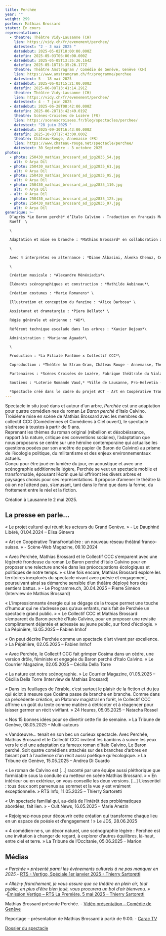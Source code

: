```yaml
---
title: Perchée
year: ""
weight: 299
porteur: Mathias Brossard
statut: En cours
representations:
  - theatre: Théâtre Vidy-Lausanne (CH)
    lien: https://vidy.ch/fr/evenement/perchee/
    datestext: "2 - 3 mai 2025 "
    datedebut: 2025-05-02T18:00:00.000Z
    datefin: 2025-05-03T06:00:00.000Z
  - datedebut: 2025-05-05T13:35:26.164Z
    datefin: 2025-05-18T13:35:26.177Z
    theatre: Théâtre Amstragram / Comédie de Genève, Genève (CH)
    lien: https://www.amstramgram.ch/fr/programme/perchee
    datestext: 5 - 18 mai 2025
  - datedebut: 2025-06-03T15:21:00.000Z
    datefin: 2025-06-08T13:41:14.291Z
    theatre: Théâtre Vidy-Lausanne (CH)
    lien: https://vidy.ch/fr/evenement/perchee/
    datestext: 4 - 7 juin 2025
  - datedebut: 2025-06-28T08:42:00.000Z
    datefin: 2025-06-28T13:42:49.019Z
    theatre: Scènes-Croisées de Lozère (FR)
    lien: https://scenescroisees.fr/blog/spectacles/perchee/
    datestext: "28 juin 2025 "
  - datedebut: 2025-09-30T16:43:00.000Z
    datefin: 2025-10-03T17:43:00.000Z
    theatre: Château-Rouge, Annemasse (FR)
    lien: https://www.chateau-rouge.net/spectacle/perchee/
    datestext: 30 Septembre - 3 octobre 2025
photos:
  - photo: 250430_mathias_brossard_ad_jpg2835_54.jpg
    alt: © Arya Dil
  - photo: 250430_mathias_brossard_ad_jpg2835_61.jpg
    alt: © Arya Dil
  - photo: 250430_mathias_brossard_ad_jpg2835_95.jpg
    alt: © Arya Dil
  - photo: 250430_mathias_brossard_ad_jpg2835_110.jpg
    alt: © Arya Dil
  - alt: © Arya Dil
    photo: 250430_mathias_brossard_ad_jpg2835_125.jpg
  - photo: 250430_mathias_brossard_ad_jpg2835_97.jpg
    alt: © Arya Dil
generique: >-
  D’après *Le Baron perché* d’Italo Calvino - Traduction en français Martin
  Rueff  \

  \

  Adaptation et mise en branche : *Mathias Brossard* en collaboration avec les interprètes\

  \

  Avec 4 interprètes en alternance : *Diane Albasini, Alenka Chenuz, Cécile Goussard, Magali Heu, Arnaud Huguenin, Jean-Louis Johannides, Lara Khattabi, Jonas Lambelet, Loïc Le Manac’h, Chloë Lombard, Mélina Martin, Margot Van Hove*\

  \

  Création musicale : *Alexandre Ménéxiadis*\

  Éléments scénographiques et construction : *Mathilde Aubineau*\

  Création costumes : *Marie Romanens* \

  Illustration et conception du fanzine : *Alice Barbosa* \

  Assistanat et dramaturgie : *Piera Bellato* \

  Régie générale et aérienne : *AD*\

  Référent technique escalade dans les arbres : *Xavier Dejoux*\

  Administration : *Marianne Aguado*\

  \

  Production : *La Filiale Fantôme x Collectif CCC*\

  Coproduction : *Théâtre Am Stram Gram, Château Rouge - Annemasse, Théâtre Vidy-Lausanne, Comédie de Genève* \

  Partenaires : *Scènes Croisées de Lozère, Fabrique théâtrale du Viala*\

  Soutiens : *Loterie Romande Vaud,* *Ville de Lausanne, Pro-Helvetia - Fondation suisse pour la culture, Fondation Caris, Fondation Ernst Göhner, Fondation Leenaards, Canton de Vaud, Fondation SIS, Pour-cent culturel Migros, Fonds d’encouragement à l’emploi des intermittent.e.s genevois.es (FEEIG)*\

  *Spectacle créé dans le cadre du projet ACT · Art en Coopérative Transfrontalière, soutenu par le programme [Interreg France – Suisse](https://www.interreg-francesuisse.eu/)*
---
```

<!--StartFragment-->

Spectacle in situ joué dans et autour d'un arbre, *Perchée* est une adaptation pour quatre comédien·nes du roman *Le Baron perché* d’Italo Calvino. Troisième mise en scène de Mathias Brossard avec les membres du collectif CCC (Comédiennes et Comédiens à Ciel ouvert), le spectacle s’adresse à toustes à partir de 9 ans. \
Reprenant les thèmes du roman original (rébellion et désobéissance, rapport à la nature, critique des conventions sociales), l’adaptation que nous proposons se centre sur une héroïne contemporaine qui actualise les questions posées par son ancêtre de papier (le Baron de Calvino) au prisme de l’écologie politique, du militantisme et des enjeux environnementaux actuels.\
Conçu pour être joué en lumière du jour, en acoustique et avec une scénographie additionnelle légère, Perchée se veut un spectacle mobile et transformable, épousant l’écrin que lui offriront les divers arbres et paysages choisis pour ses représentations. Il propose d’amener le théâtre là où on ne l’attend pas, s’amusant, tant dans le fond que dans la forme, du frottement entre le réel et la fiction.

Création à Lausanne le 2 mai 2025.

## La presse en parle...

« Le projet culturel qui réunit les acteurs du Grand Genève. » - Le Dauphiné Libéré, 01.04.2024 – Elisa Ginevra 

« Art en Coopérative Transfrontalière : un nouveau réseau théâtral franco-suisse. » - Scène-Web Magazine, 09.10.2024

« Avec Perchée, Mathias Brossard et le Collectif CCC s’emparent avec une légèreté frondeuse du roman Le Baron perché d’Italo Calvino pour en proposer une relecture ancrée dans les préoccupations écologiques et politiques de notre temps. » « Une fois encore, Mathias Brossard explore les territoires inexplorés du spectacle vivant avec poésie et engagement, poursuivant ainsi sa démarche sensible d’un théâtre déployé hors des sentiers battus. » - Le Programme.ch, 30.04.2025 – Pierre Siméon (Interview de Mathias Brossard)

« L’impressionnante énergie qui se dégage de la troupe permet une touche d’humour qui ne s’adresse pas qu’aux enfants, mais fait de Perchée un spectacle grand public. » « Le Collectif CCC et Mathias Brossard s’emparent du Baron perché d’Italo Calvino, pour en proposer une revisite complètement déjantée et adressée au jeune public, sur fond d’écologie. » La Pépinière, 13.05.2025 – Fabien Imhof

« On peut décrire Perchée comme un spectacle d’art vivant par excellence. » La Pépinière, 02.05.2025 – Fabien Imhof

« Avec Perchée, le Collectif CCC fait grimper Cosima dans un cèdre, une version drôle, féministe et engagée du Baron perché d’Italo Calvino. » Le Courrier Magazine, 02.05.2025 – Cécilia Della Torre

« La nature est notre scénographie. » Le Courrier Magazine, 01.05.2025 – Cécilia Della Torre (Interview de Mathias Brossard)

« Dans les feuillages de l’érable, c’est surtout le plaisir de la fiction et du jeu qui éclot à mesure que Cosima passe de branche en branche. Comme dans sa précédente création, un Platonov magistral en forêt, le Collectif CCC affirme un goût du texte comme matière à détricoter et à réagencer pour laisser germer un récit vivifiant. » 24 Heures, 05.05.2025 – Natacha Rossel

« Nos 15 bonnes idées pour se divertir cette fin de semaine. » La Tribune de Genève, 08.05.2025 – Multi-auteurs

« Vandœuvre… tenait en son bec un curieux spectacle. Avec Perchée, Mathias Brossard et le Collectif CCC invitent les bambins à suivre les yeux vers le ciel une adaptation du fameux roman d’Italo Calvino, Le Baron perché. Soit quatre comédiens attachés sur des branches d’arbres en faisant part à l’audience d’un récit aussi poétique qu’écologique. » La Tribune de Genève, 15.05.2025 – Andrea Di Guardo

« Le roman de Calvino est \[…] raconté par une équipe aussi pléthorique que formidable sous la conduite du metteur en scène Mathias Brossard. » « En intérieur ou en extérieur, on vous conseille les deux versions. \[…] L’essentiel : tous deux sont parvenus au sommet et la vue y est vraiment exceptionnelle. » RTS Info, 11.05.2025 – Thierry Sartoretti

« Un spectacle familial qui, au-delà de l’intérêt des problématiques abordées, fait lien. » - Cult.News, 16.05.2025 – Marie Anezin

« Rejoignez-nous pour découvrir cette création qui transforme chaque lieu en un espace de poésie et d’engagement ! » Le JDS, 28.06.2025

« 4 comédien·ne·s, un décor naturel, une scénographie légère : Perchée est une invitation à changer de regard, à explorer d’autres équilibres, là-haut, entre ciel et terre. » La Tribune de l’Occitanie, 05.06.2025 – Marion

[](<>)

## M﻿édias

*« Perchée » présenté parmi les événements culturels à ne pas manquer en 2025.-* [ RTS - Vertigo, Spéciale 1er janvier 2025 - Thierry Sartoretti ](<-	https://www.rts.ch/audio-podcast/2025/audio/2025-les-spectacles-a-ne-pas-manquer-3-5-28742555.html>)[](https://www.rts.ch/audio-podcast/2025/audio/2025-les-spectacles-a-ne-pas-manquer-3-5-28742555.html)

*« Allez-y franchement, je vous assure que ce théâtre en plein air, tout public, en plus d’être bien joué, vous procurera un bol d’air bienvenu. » -*[Émission Vertigo – RTS La Première, 5 mai 2025 – Thierry Sartoretti](<-	https://www.rts.ch/play/radio/redirect/detail/fb06512f-0df9-39d8-ae78-0569c5fa65b0>)[](<-	https://www.rts.ch/play/radio/redirect/detail/fb06512f-0df9-39d8-ae78-0569c5fa65b0>)[](https://www.rts.ch/play/radio/redirect/detail/fb06512f-0df9-39d8-ae78-0569c5fa65b0)[](https://www.rts.ch/play/radio/redirect/detail/fb06512f-0df9-39d8-ae78-0569c5fa65b0)[](<>)[](<>)[](<>)[](<>)

Mathias Brossard présente Perchée. - [Vidéo présentation – Comédie de Genève](https://www.youtube.com/watch?v=JKf2WRJJZZc)

Reportage – présentation de Mathias Brossard à partir de 9:00. - [Carac TV](https://carac.tv/replay/reportages/2244?timecode=539&utm_source=sitewebcarac&utm_medium=Replay)[](https://carac.tv/replay/reportages/2244?timecode=539&utm_source=sitewebcarac&utm_medium=Replay)



[Dossier du spectacle](static/media/2_dossier-spectacle-_perchée-fr-.pdf)
